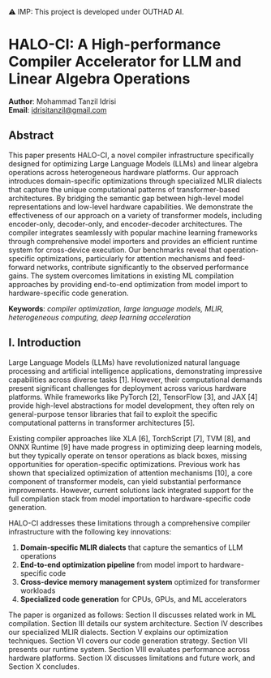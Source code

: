 ⚠️ IMP: This project is developed under OUTHAD AI. 

# HALO-CI: A High-performance Compiler Accelerator for LLM and Linear Algebra Operations

**Author**: Mohammad Tanzil Idrisi  
**Email**: idrisitanzil@gmail.com

## Abstract

This paper presents HALO-CI, a novel compiler infrastructure specifically designed for optimizing Large Language Models (LLMs) and linear algebra operations across heterogeneous hardware platforms. Our approach introduces domain-specific optimizations through specialized MLIR dialects that capture the unique computational patterns of transformer-based architectures. By bridging the semantic gap between high-level model representations and low-level hardware capabilities. We demonstrate the effectiveness of our approach on a variety of transformer models, including encoder-only, decoder-only, and encoder-decoder architectures. The compiler integrates seamlessly with popular machine learning frameworks through comprehensive model importers and provides an efficient runtime system for cross-device execution. Our benchmarks reveal that operation-specific optimizations, particularly for attention mechanisms and feed-forward networks, contribute significantly to the observed performance gains. The system overcomes limitations in existing ML compilation approaches by providing end-to-end optimization from model import to hardware-specific code generation.

**Keywords**: *compiler optimization, large language models, MLIR, heterogeneous computing, deep learning acceleration*

## I. Introduction

Large Language Models (LLMs) have revolutionized natural language processing and artificial intelligence applications, demonstrating impressive capabilities across diverse tasks [1]. However, their computational demands present significant challenges for deployment across various hardware platforms. While frameworks like PyTorch [2], TensorFlow [3], and JAX [4] provide high-level abstractions for model development, they often rely on general-purpose tensor libraries that fail to exploit the specific computational patterns in transformer architectures [5].

Existing compiler approaches like XLA [6], TorchScript [7], TVM [8], and ONNX Runtime [9] have made progress in optimizing deep learning models, but they typically operate on tensor operations as black boxes, missing opportunities for operation-specific optimizations. Previous work has shown that specialized optimization of attention mechanisms [10], a core component of transformer models, can yield substantial performance improvements. However, current solutions lack integrated support for the full compilation stack from model importation to hardware-specific code generation.

HALO-CI addresses these limitations through a comprehensive compiler infrastructure with the following key innovations:

1. **Domain-specific MLIR dialects** that capture the semantics of LLM operations
2. **End-to-end optimization pipeline** from model import to hardware-specific code
3. **Cross-device memory management system** optimized for transformer workloads
4. **Specialized code generation** for CPUs, GPUs, and ML accelerators

The paper is organized as follows: Section II discusses related work in ML compilation. Section III details our system architecture. Section IV describes our specialized MLIR dialects. Section V explains our optimization techniques. Section VI covers our code generation strategy. Section VII presents our runtime system. Section VIII evaluates performance across hardware platforms. Section IX discusses limitations and future work, and Section X concludes.
